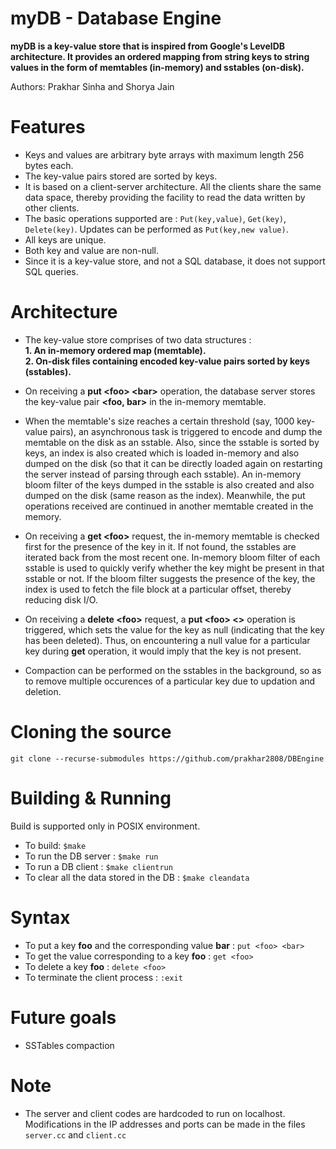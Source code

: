 # myDB - Database Engine

**myDB is a key-value store that is inspired from Google's LevelDB architecture. It provides an ordered mapping from string keys to string values in the form of memtables (in-memory) and sstables (on-disk).**

Authors: Prakhar Sinha and Shorya Jain

# Features

- Keys and values are arbitrary byte arrays with maximum length 256 bytes each.
- The key-value pairs stored are sorted by keys.
- It is based on a client-server architecture. All the clients share the same data space, thereby providing the facility to read the data written by other clients.
- The basic operations supported are : `Put(key,value)`, `Get(key)`, `Delete(key)`. Updates can be performed as `Put(key,new value)`.
- All keys are unique.
- Both key and value are non-null.
- Since it is a key-value store, and not a SQL database, it does not support SQL queries.

# Architecture
- The key-value store comprises of two data structures : <br>**1. An in-memory ordered map (memtable).** <br> **2. On-disk files containing encoded key-value pairs sorted by keys (sstables).**

- On receiving a **put \<foo> \<bar>** operation, the database server stores the key-value pair **\<foo, bar>** in the in-memory memtable.

- When the memtable's size reaches a certain threshold (say, 1000 key-value pairs), an asynchronous task is triggered to encode and dump the memtable on the disk as an sstable. Also, since the sstable is sorted by keys, an index is also created which is loaded in-memory and also dumped on the disk (so that it can be directly loaded again on restarting the server instead of parsing through each sstable). An in-memory bloom filter of the keys dumped in the sstable is also created and also dumped on the disk (same reason as the index). Meanwhile, the put operations received are continued in another memtable created in the memory.

- On receiving a **get \<foo>** request, the in-memory memtable is checked first for the presence of the key in it. If not found, the sstables are iterated back from the most recent one. In-memory bloom filter of each sstable is used to quickly verify whether the key might be present in that sstable or not. If the bloom filter suggests the presence of the key, the index is used to fetch the file block at a particular offset, thereby reducing disk I/O.

- On receiving a **delete \<foo>** request, a **put \<foo> \<>** operation is triggered, which sets the value for the key as null (indicating that the key has been deleted). Thus, on encountering a null value for a particular key during **get** operation, it would imply that the key is not present.

- Compaction can be performed on the sstables in the background, so as to remove multiple occurences of a particular key due to updation and deletion.

# Cloning the source

`git clone --recurse-submodules https://github.com/prakhar2808/DBEngine`

# Building & Running

Build is supported only in POSIX environment.

- To build: `$make`
- To run the DB server : `$make run`
- To run a DB client : `$make clientrun`
- To clear all the data stored in the DB : `$make cleandata`

# Syntax

- To put a key **foo** and the corresponding value **bar** : `put <foo> <bar>`
- To get the value corresponding to a key **foo** : `get <foo>`
- To delete a key **foo** : `delete <foo>`
- To terminate the client process : `:exit`

# Future goals

- SSTables compaction

# Note

- The server and client codes are hardcoded to run on localhost. Modifications in the IP addresses and ports can be made in the files `server.cc` and `client.cc`
